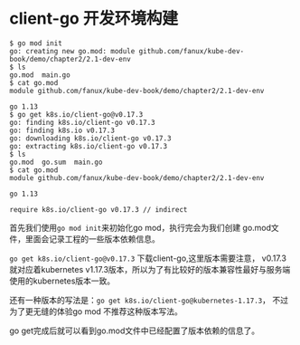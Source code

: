# client-go 开发环境构建

```
$ go mod init
go: creating new go.mod: module github.com/fanux/kube-dev-book/demo/chapter2/2.1-dev-env
$ ls
go.mod  main.go
$ cat go.mod 
module github.com/fanux/kube-dev-book/demo/chapter2/2.1-dev-env

go 1.13
$ go get k8s.io/client-go@v0.17.3
go: finding k8s.io/client-go v0.17.3
go: finding k8s.io v0.17.3
go: downloading k8s.io/client-go v0.17.3
go: extracting k8s.io/client-go v0.17.3
$ ls  
go.mod  go.sum  main.go
$ cat go.mod 
module github.com/fanux/kube-dev-book/demo/chapter2/2.1-dev-env

go 1.13

require k8s.io/client-go v0.17.3 // indirect
```

首先我们使用`go mod init`来初始化go mod，执行完会为我们创建 go.mod文件，里面会记录工程的一些版本依赖信息。

`go get k8s.io/client-go@v0.17.3` 下载client-go,这里版本需要注意， v0.17.3就对应着kubernetes v1.17.3版本，所以为了有比较好的版本兼容性最好与服务端使用的kubernetes版本一致。

还有一种版本的写法是：`go get k8s.io/client-go@kubernetes-1.17.3`， 不过为了更无缝的体验go mod 不推荐这种版本写法。 

go get完成后就可以看到go.mod文件中已经配置了版本依赖的信息了。